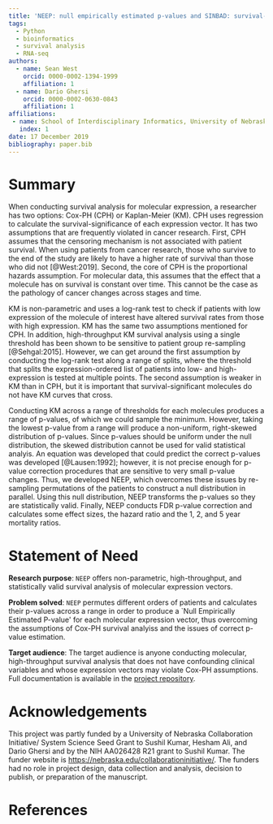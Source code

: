 ```yaml
---
title: 'NEEP: null empirically estimated p-values and SINBAD: survival-significant isoform networks by altered domain-inclusion'
tags:
  - Python
  - bioinformatics
  - survival analysis
  - RNA-seq
authors:
  - name: Sean West
    orcid: 0000-0002-1394-1999
    affiliation: 1
  - name: Dario Ghersi
    orcid: 0000-0002-0630-0843
    affiliation: 1
affiliations:
 - name: School of Interdisciplinary Informatics, University of Nebraska at Omaha
   index: 1
date: 17 December 2019
bibliography: paper.bib
---
```


# Summary

When conducting survival analysis for molecular expression, a researcher has
two options: Cox-PH (CPH) or Kaplan-Meier (KM). CPH uses regression to
calculate the survival-significance of each expression vector. It has two 
assumptions that are frequently violated in cancer research. First, CPH 
assumes that the censoring mechanism is not associated with patient survival.
When using patients from cancer research, those who survive to the end of 
the study are likely to have a higher rate of survival than those who did
not [@West:2019]. Second, the core of CPH is the proportional hazards assumption. 
For molecular data, this assumes that the effect that a molecule has on survival
is constant over time. This cannot be the case as the pathology of cancer
changes across stages and time. 

KM is non-parametric and uses a log-rank test to check if patients with
low expression of the molecule of interest have altered survival rates 
from those with high expression. KM has the same two assumptions mentioned
for CPH. In addition, high-throughput KM survival analysis
using a single threshold has been shown to be sensitive to patient group
re-sampling [@Sehgal:2015]. However, we can get around the first assumption by conducting
the log-rank test along a range of splits, where the threshold that 
splits the expression-ordered list of patients into low- and high-expression
is tested at multiple points.  The second assumption is weaker in KM than
in CPH, but it is important that survival-significant molecules do not 
have KM curves that cross. 
 
Conducting KM across a range of thresholds for each molecules produces a
range of p-values, of which we could sample the minimum. However, 
taking the lowest p-value from a range will produce a non-uniform, 
right-skewed distribution of p-values. Since p-values should be uniform
under the null distribution, the skewed distribution cannot be used for
valid statistical analyis.
An equation was developed that could predict the correct p-values was
developed [@Lausen:1992]; however, it is not precise enough for p-value correction
procedures that are sensitive to very small p-value changes. Thus, we 
developed NEEP, which overcomes these issues by re-sampling permutations
of the patients to construct a null distribution in parallel. Using this
null distribution, NEEP transforms the p-values so they are statistically
valid. Finally, NEEP conducts FDR p-value correction and calculates 
some effect sizes, the hazard ratio and the 1, 2, and 5 year mortality
ratios.


# Statement of Need 

**Research purpose**: `NEEP` offers non-parametric, high-throughput, and statistically valid survival analysis of molecular expression vectors.

**Problem solved**: `NEEP` permutes different orders of patients and calculates their p-values across a range in order to produce a `Null Empirically Estimated P-value' for each molecular expression vector, thus overcoming the assumptions of Cox-PH survival analyiss and the issues of correct p-value estimation. 

**Target audience**: The target audience is anyone conducting molecular, high-throughput survival analysis that does not have confounding clinical variables and whose expression vectors may violate Cox-PH assumptions. Full documentation is available in the [project repository](https://github.com/thecodingdoc/neep).


# Acknowledgements 

This project was partly funded by a
University of Nebraska Collaboration Initiative/
System Science Seed Grant to Sushil Kumar, Hesham Ali, and Dario Ghersi and
by the NIH AA026428 R21 grant to Sushil Kumar. The funder
website is https://nebraska.edu/collaborationinitiative/. The funders had no role in project design,
data collection and analysis, decision to publish, or
preparation of the manuscript.

# References